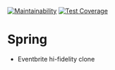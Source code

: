 [![Maintainability](https://api.codeclimate.com/v1/badges/8fcf6a0e28c2eb93f43a/maintainability)](https://codeclimate.com/github/DennisWanjiru/spring/maintainability)  [![Test Coverage](https://api.codeclimate.com/v1/badges/8fcf6a0e28c2eb93f43a/test_coverage)](https://codeclimate.com/github/DennisWanjiru/spring/test_coverage)

# Spring
- Eventbrite hi-fidelity clone